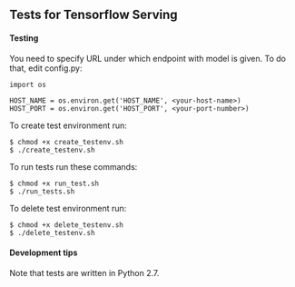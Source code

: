## Tests for Tensorflow Serving

#### Testing

You need to specify URL under which endpoint with model is given. To do that, edit config.py:
```shell
import os

HOST_NAME = os.environ.get('HOST_NAME', <your-host-name>)
HOST_PORT = os.environ.get('HOST_PORT', <your-port-number>)
```
To create test environment run:
```shell
$ chmod +x create_testenv.sh
$ ./create_testenv.sh
```
To run tests run these commands:
```shell
$ chmod +x run_test.sh
$ ./run_tests.sh
```
To delete test environment run:
```shell
$ chmod +x delete_testenv.sh
$ ./delete_testenv.sh
```

#### Development tips

Note that tests are written in Python 2.7.

